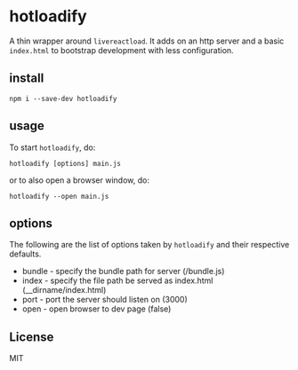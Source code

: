# hotloadify

A thin wrapper around `livereactload`. It adds on an http server and a
basic `index.html` to bootstrap development with less configuration.

## install

    npm i --save-dev hotloadify

## usage

To start `hotloadify`, do:

    hotloadify [options] main.js

or to also open a browser window, do:

    hotloadify --open main.js

## options

The following are the list of options taken by `hotloadify` and their
respective defaults.

- bundle - specify the bundle path for server (/bundle.js)
- index - specify the file path be served as index.html (__dirname/index.html)
- port - port the server should listen on (3000)
- open - open browser to dev page (false)

## License

MIT
